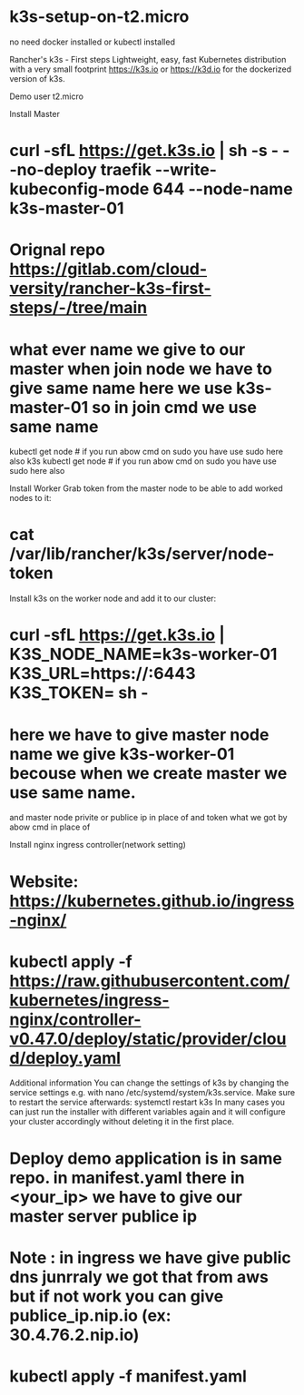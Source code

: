# k3s-setup-on-t2.micro

no need docker installed or kubectl installed 

Rancher's k3s - First steps
Lightweight, easy, fast Kubernetes distribution with a very small footprint
https://k3s.io or https://k3d.io for the dockerized version of k3s.

Demo
user t2.micro 

Install Master
# curl -sfL https://get.k3s.io | sh -s - --no-deploy traefik --write-kubeconfig-mode 644 --node-name k3s-master-01


# Orignal repo https://gitlab.com/cloud-versity/rancher-k3s-first-steps/-/tree/main

# what ever name we give to our master when join node we have to give same name here we use k3s-master-01 so in join cmd we use same name 

kubectl get  node      # if you run abow cmd on sudo you have use sudo here also 
k3s kubectl get node   # if you run abow cmd on sudo you have use sudo here also

Install Worker
Grab token from the master node to be able to add worked nodes to it:

# cat /var/lib/rancher/k3s/server/node-token

Install k3s on the worker node and add it to our cluster:

# curl -sfL https://get.k3s.io | K3S_NODE_NAME=k3s-worker-01 K3S_URL=https://<IP>:6443 K3S_TOKEN=<TOKEN> sh -

# here we have to give master node name we give k3s-worker-01 becouse when we create master we use same name.
  and master node privite or publice ip in place of <ip> and token what we got by abow cmd in place of <TOKEN> 

Install nginx ingress controller(network setting)

# Website: https://kubernetes.github.io/ingress-nginx/

# kubectl apply -f https://raw.githubusercontent.com/kubernetes/ingress-nginx/controller-v0.47.0/deploy/static/provider/cloud/deploy.yaml

Additional information
You can change the settings of k3s by changing the service settings e.g. with nano /etc/systemd/system/k3s.service.
Make sure to restart the service afterwards: systemctl restart k3s
In many cases you can just run the installer with different variables again and it will configure your cluster accordingly without deleting it in the first place.

# Deploy demo application is in same repo. in manifest.yaml there in <your_ip> we have to give our master server publice ip

# Note : in ingress we have give public dns junrraly we got that from aws but if not work you can give publice_ip.nip.io (ex: 30.4.76.2.nip.io)

# kubectl apply -f manifest.yaml
